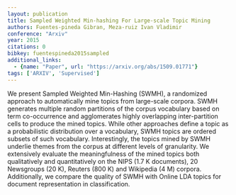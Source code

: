 ```yaml
---
layout: publication
title: Sampled Weighted Min-hashing For Large-scale Topic Mining
authors: Fuentes-pineda Gibran, Meza-ruiz Ivan Vladimir
conference: "Arxiv"
year: 2015
citations: 0
bibkey: fuentespineda2015sampled
additional_links:
  - {name: "Paper", url: "https://arxiv.org/abs/1509.01771"}
tags: ['ARXIV', 'Supervised']
---
```

We present Sampled Weighted Min-Hashing (SWMH), a randomized approach to
automatically mine topics from large-scale corpora. SWMH generates multiple
random partitions of the corpus vocabulary based on term co-occurrence and
agglomerates highly overlapping inter-partition cells to produce the mined
topics. While other approaches define a topic as a probabilistic distribution
over a vocabulary, SWMH topics are ordered subsets of such vocabulary.
Interestingly, the topics mined by SWMH underlie themes from the corpus at
different levels of granularity. We extensively evaluate the meaningfulness of
the mined topics both qualitatively and quantitatively on the NIPS (1.7 K
documents), 20 Newsgroups (20 K), Reuters (800 K) and Wikipedia (4 M) corpora.
Additionally, we compare the quality of SWMH with Online LDA topics for
document representation in classification.
